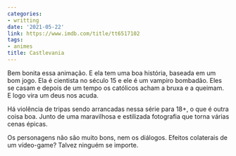 ```yaml
---
categories:
- writting
date: '2021-05-22'
link: https://www.imdb.com/title/tt6517102
tags:
- animes
title: Castlevania
---
```


Bem bonita essa animação. E ela tem uma boa história, baseada em um bom jogo. Ela é cientista no século 15 e ele é um vampiro bombadão. Eles se casam e depois de um tempo os católicos acham a bruxa e a queimam. E logo vira um deus nos acuda.

Há violência de tripas sendo arrancadas nessa série para 18+, o que é outra coisa boa. Junto de uma maravilhosa e estilizada fotografia que torna várias cenas épicas.

Os personagens não são muito bons, nem os diálogos. Efeitos colaterais de um vídeo-game? Talvez ninguém se importe.